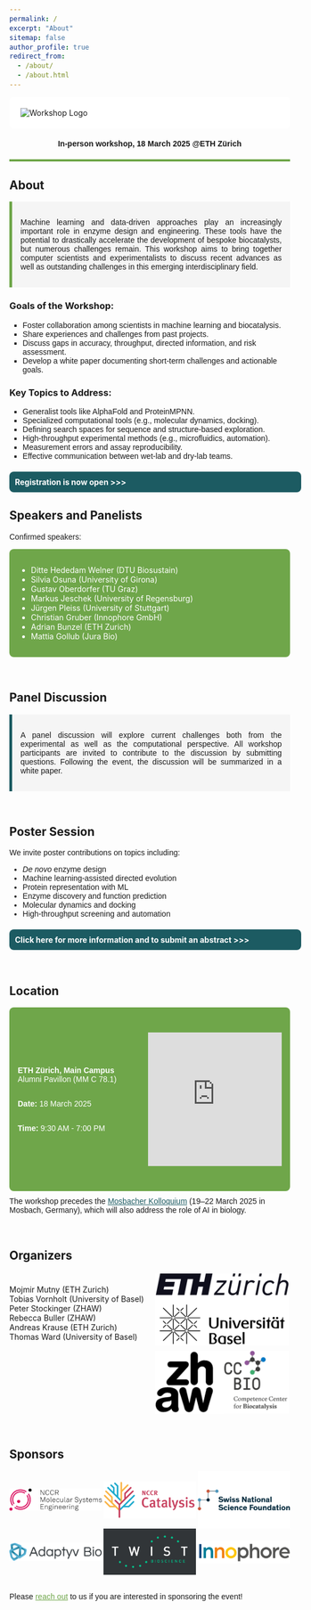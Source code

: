 ```yaml
---
permalink: /
excerpt: "About"
sitemap: false
author_profile: true
redirect_from: 
  - /about/
  - /about.html
---
```


<div style="background-color: white; padding: 20px; border-radius: 8px;">
  <img src="images/logo.png" alt="Workshop Logo" style="max-height: 50vh; display: block; margin: 0 auto;" />
</div>

#### <center style="font-family: 'Arial Nova Light', Arial, sans-serif;"> In-person workshop, 18 March 2025 @ETH Zürich</center> ####

<div style="border-bottom: 4px solid #6FA64A; margin-top: 20px;"></div>

## About
<div style="padding: 15px; background-color: #f5f5f5; border-left: 5px solid #6FA64A;">
  <p style="text-align: justify; font-family: 'Arial Nova Light', Arial, sans-serif;">Machine learning and data-driven approaches play an increasingly important role in enzyme design and engineering. These tools have the potential to drastically accelerate the development of bespoke biocatalysts, but numerous challenges remain. This workshop aims to bring together computer scientists and experimentalists to discuss recent advances as well as outstanding challenges in this emerging interdisciplinary field.</p>
</div>

### Goals of the Workshop:
<ul style="list-style-type: square; font-family: 'Arial Nova Light', Arial, sans-serif;">
  <li>Foster collaboration among scientists in machine learning and biocatalysis.</li>
  <li>Share experiences and challenges from past projects.</li>
  <li>Discuss gaps in accuracy, throughput, directed information, and risk assessment.</li>
  <li>Develop a white paper documenting short-term challenges and actionable goals.</li>
</ul>

### Key Topics to Address:
<ul style="list-style-type: square; font-family: 'Arial Nova Light', Arial, sans-serif;">
  <li>Generalist tools like AlphaFold and ProteinMPNN.</li>
  <li>Specialized computational tools (e.g., molecular dynamics, docking).</li>
  <li>Defining search spaces for sequence and structure-based exploration.</li>
  <li>High-throughput experimental methods (e.g., microfluidics, automation).</li>
  <li>Measurement errors and assay reproducibility.</li>
  <li>Effective communication between wet-lab and dry-lab teams.</li>
</ul>

<a href="https://mlbiocat.github.io/mlbiocat2025//cfp/" style="text-decoration: none; display: block; padding: 10px; background-color: #1C5B62; color: white; border-radius: 8px; text-align: left; cursor: pointer; width: 100%; margin: 0 auto; margin-top: 20px">
  <strong>Registration is now open &gt;&gt;&gt;</strong>
</a>

## Speakers and Panelists
<p style="font-family: 'Arial Nova Light', Arial, sans-serif;">Confirmed speakers:</p>
<div style="background-color: #6FA64A; color: white; padding: 15px; border-radius: 8px;">
  <ul>
    <li>Ditte Hededam Welner (DTU Biosustain)</li>
    <li>Silvia Osuna (University of Girona)</li>
    <li>Gustav Oberdorfer (TU Graz)</li>
    <li>Markus Jeschek (University of Regensburg)</li>
    <li>Jürgen Pleiss (University of Stuttgart)</li>
    <li>Christian Gruber (Innophore GmbH)</li>
    <li>Adrian Bunzel (ETH Zurich)</li>
    <li>Mattia Gollub (Jura Bio)</li>
  </ul>
</div>

&nbsp;

## Panel Discussion
<div style="padding: 15px; background-color: #f5f5f5; border-left: 5px solid #1C5B62;">
  <p style="text-align: justify; font-family: 'Arial Nova Light', Arial, sans-serif;">A panel discussion will explore current challenges both from the experimental as well as the computational perspective. All workshop participants are invited to contribute to the discussion by submitting questions. Following the event, the discussion will be summarized in a white paper.</p>
</div>

&nbsp;

## Poster Session
<p style="font-family: 'Arial Nova Light', Arial, sans-serif;">We invite poster contributions on topics including:</p>
<ul style="list-style-type: disc; font-family: 'Arial Nova Light', Arial, sans-serif;">
  <li><em>De novo</em> enzyme design</li>
  <li>Machine learning-assisted directed evolution</li>
  <li>Protein representation with ML</li>
  <li>Enzyme discovery and function prediction</li>
  <li>Molecular dynamics and docking</li>
  <li>High-throughput screening and automation</li>
</ul>

<a href="/mlbiocat2025//cfp/" style="text-decoration: none; display: block; padding: 10px; background-color: #1C5B62; color: white; border-radius: 8px; text-align: left; cursor: pointer; width: 100%; margin: 0 auto; margin-top: 20px">
  <strong>Click here for more information and to submit an abstract &gt;&gt;&gt;</strong>
</a>

&nbsp;

## Location
<div style="background-color: #6FA64A; color: white; padding: 15px; border-radius: 8px; display: flex; justify-content: space-between; height: 300px;"> 
  <!-- Left Column (Text) -->
  <div style="flex: 1; padding-right: 20px; display: flex; flex-direction: column; justify-content: center;">
    <p style="font-family: 'Arial Nova Light', Arial, sans-serif;"><strong>ETH Zürich, Main Campus</strong><br>Alumni Pavillon (MM C 78.1)</p>
    <p style="font-family: 'Arial Nova Light', Arial, sans-serif;"><strong>Date:</strong> 18 March 2025</p>
    <p style="font-family: 'Arial Nova Light', Arial, sans-serif;"><strong>Time:</strong> 9:30 AM - 7:00 PM</p>
  </div>
  
  <!-- Right Column (Map) -->
  <div style="flex: 1; display: flex; justify-content: center; align-items: center; position: relative;">
    <iframe 
      src="https://www.google.com/maps/embed?pb=!1m18!1m12!1m3!1d107465.2871738979!2d8.420312774503204!3d47.405257509342526!2m3!1f0!2f0!3f0!3m2!1i1024!2i768!4f13.1!3m3!1m2!1s0x479aa10077f7ad79%3A0xa00b68137ff59d55!2sETH%20HG!5e0!3m2!1sde!2sch!4v1734633219843!5m2!1sde!2sch" 
      style="border:0; height: 80%; aspect-ratio: 1;" 
      allowfullscreen="" 
      loading="lazy" 
      referrerpolicy="no-referrer-when-downgrade">
    </iframe>
  </div>
</div>


<p style="font-family: 'Arial Nova Light', Arial, sans-serif; margin-top:10px;">The workshop precedes the <a href="https://mosbacher-kolloquium.org/home.html" target="_blank" style="color: #1C5B62;">Mosbacher Kolloquium</a> (19–22 March 2025 in Mosbach, Germany), which will also address the role of AI in biology.</p>

&nbsp;

## Organizers
<div style="display: flex; flex-wrap: wrap; gap: 20px; margin-top: 20px;">
    <div style="flex: 1; min-width: 200px;">
        <ul style="list-style-type: none; padding-left: 0; margin-top: 20px;">
          <li>Mojmir Mutny (ETH Zurich)</li>
          <li>Tobias Vornholt (University of Basel)</li>
          <li>Peter Stockinger (ZHAW)</li>
          <li>Rebecca Buller (ZHAW)</li>
          <li>Andreas Krause (ETH Zurich)</li>
          <li>Thomas Ward (University of Basel)</li>
        </ul>
    </div>
    <div style="flex: 1; display: flex; flex-direction: column; gap: 10px; align-items: flex-start; justify-content: center;">
        <div style="width: 100%; display: flex; justify-content: flex-start; align-items: center;">
            <img src="images/ETH_and_Basel.png" style="max-width: 240px; object-fit: contain;" />
        </div>
        <div style="width: 100%; display: flex; justify-content: flex-start; align-items: center;">
            <img src="images/zhaw_and_ccbio.png" style="max-width: 240px; object-fit: contain;" />
        </div>
   </div>
</div>


&nbsp;

## Sponsors
<div style="width: 100%; display: flex; flex-wrap: wrap; justify-content: space-between; align-items: center;">
    <img src="images/NCCR_MSE_logo.jpg" style="max-width: 33%; object-fit: contain; flex-basis: 33%;" />
    <img src="images/nccr_catalysis_logo.png" style="max-width: 33%; object-fit: contain; flex-basis: 33%;" />
    <img src="images/SNSF_logo.png" style="max-width: 33%; object-fit: contain; flex-basis: 33%;" />
    <img src="images/Adaptyv Bio logo.png" style="max-width: 33%; object-fit: contain; flex-basis: 33%;" />
    <img src="images/Twist_logo.jpg" style="max-width: 33%; object-fit: contain; flex-basis: 33%;" />
    <img src="images/Innophore.png" style="max-width: 33%; object-fit: contain; flex-basis: 33%;" />
</div>
<style>
    @media (max-width: 768px) {
        div[style*="flex-wrap"] img {
            max-width: 45%;
            flex-basis: 45%;
        }
    }
</style>
<br>

<p style="font-family: 'Arial Nova Light', Arial, sans-serif;">
    Please 
    <a href="https://mlbiocat.github.io/mlbiocat2025/_pages/contact_form.html" 
       onclick="window.open(this.href, '_blank', 'width=800,height=600'); return false;" 
       style="color: #6FA64A; text-decoration: underline;">
        reach out</a> 
     to us if you are interested in sponsoring the event!
</p>







